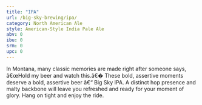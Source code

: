 ```yaml
---
title: "IPA"
url: /big-sky-brewing/ipa/
category: North American Ale
style: American-Style India Pale Ale
abv: 0
ibu: 0
srm: 0
upc: 0
---
```

In Montana, many classic memories are made right after someone says, â€œHold my beer and watch this.â€� These bold, assertive moments deserve a bold, assertive beer â€“ Big Sky IPA. A distinct hop presence and malty backbone will leave you refreshed and ready for your moment of glory. Hang on tight and enjoy the ride.
